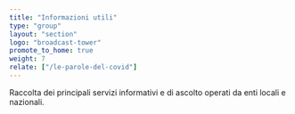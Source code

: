 ```yaml
---
title: "Informazioni utili"
type: "group"
layout: "section"
logo: "broadcast-tower"
promote_to_home: true
weight: 7
relate: ["/le-parole-del-covid"]
---
```


Raccolta dei principali servizi informativi e di ascolto operati da enti locali e nazionali.
